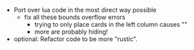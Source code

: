 * Port over lua code in the most direct way possible    
    * fix all these bounds overflow errors
        * trying to only place cards in the left column causes ""
        * more are probably hiding!
* optional: Refactor code to be more "rustic".